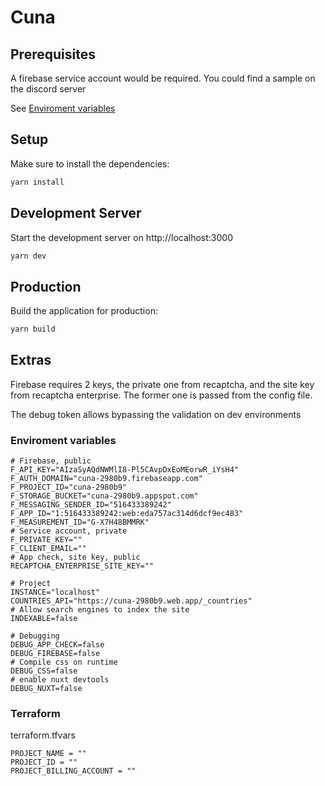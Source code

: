 # Cuna

## Prerequisites

A firebase service account would be required. You could find a sample on the discord server

See [Enviroment variables](#enviroment-variables)

## Setup

Make sure to install the dependencies:

```bash
yarn install
```

## Development Server

Start the development server on http://localhost:3000

```bash
yarn dev
```

## Production

Build the application for production:

```bash
yarn build
```

## Extras

Firebase requires 2 keys, the private one from recaptcha, and the site key from recaptcha enterprise. The former one is passed from the config file.

The debug token allows bypassing the validation on dev environments

### Enviroment variables

```
# Firebase, public
F_API_KEY="AIzaSyAQdNWMlI8-Pl5CAvpDxEoMEorwR_iYsH4"
F_AUTH_DOMAIN="cuna-2980b9.firebaseapp.com"
F_PROJECT_ID="cuna-2980b9"
F_STORAGE_BUCKET="cuna-2980b9.appspot.com"
F_MESSAGING_SENDER_ID="516433389242"
F_APP_ID="1:516433389242:web:eda757ac314d6dcf9ec483"
F_MEASUREMENT_ID="G-X7H48BMMRK"
# Service account, private
F_PRIVATE_KEY=""
F_CLIENT_EMAIL=""
# App check, site key, public
RECAPTCHA_ENTERPRISE_SITE_KEY=""

# Project
INSTANCE="localhost"
COUNTRIES_API="https://cuna-2980b9.web.app/_countries"
# Allow search engines to index the site
INDEXABLE=false

# Debugging
DEBUG_APP_CHECK=false
DEBUG_FIREBASE=false
# Compile css on runtime
DEBUG_CSS=false
# enable nuxt devtools
DEBUG_NUXT=false
```

### Terraform

terraform.tfvars

```
PROJECT_NAME = ""
PROJECT_ID = ""
PROJECT_BILLING_ACCOUNT = ""
```
